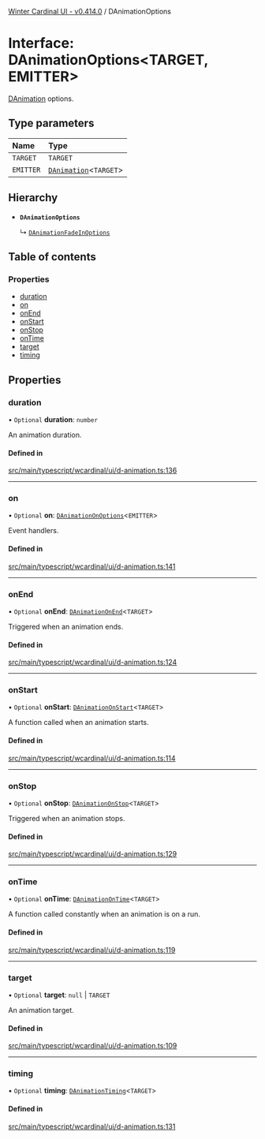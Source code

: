 [Winter Cardinal UI - v0.414.0](../index.md) / DAnimationOptions

# Interface: DAnimationOptions\<TARGET, EMITTER\>

[DAnimation](DAnimation.md) options.

## Type parameters

| Name | Type |
| :------ | :------ |
| `TARGET` | `TARGET` |
| `EMITTER` | [`DAnimation`](DAnimation.md)\<`TARGET`\> |

## Hierarchy

- **`DAnimationOptions`**

  ↳ [`DAnimationFadeInOptions`](DAnimationFadeInOptions.md)

## Table of contents

### Properties

- [duration](DAnimationOptions.md#duration)
- [on](DAnimationOptions.md#on)
- [onEnd](DAnimationOptions.md#onend)
- [onStart](DAnimationOptions.md#onstart)
- [onStop](DAnimationOptions.md#onstop)
- [onTime](DAnimationOptions.md#ontime)
- [target](DAnimationOptions.md#target)
- [timing](DAnimationOptions.md#timing)

## Properties

### duration

• `Optional` **duration**: `number`

An animation duration.

#### Defined in

[src/main/typescript/wcardinal/ui/d-animation.ts:136](https://github.com/winter-cardinal/winter-cardinal-ui/blob/v0.414.0/src/main/typescript/wcardinal/ui/d-animation.ts#L136)

___

### on

• `Optional` **on**: [`DAnimationOnOptions`](DAnimationOnOptions.md)\<`EMITTER`\>

Event handlers.

#### Defined in

[src/main/typescript/wcardinal/ui/d-animation.ts:141](https://github.com/winter-cardinal/winter-cardinal-ui/blob/v0.414.0/src/main/typescript/wcardinal/ui/d-animation.ts#L141)

___

### onEnd

• `Optional` **onEnd**: [`DAnimationOnEnd`](../index.md#danimationonend)\<`TARGET`\>

Triggered when an animation ends.

#### Defined in

[src/main/typescript/wcardinal/ui/d-animation.ts:124](https://github.com/winter-cardinal/winter-cardinal-ui/blob/v0.414.0/src/main/typescript/wcardinal/ui/d-animation.ts#L124)

___

### onStart

• `Optional` **onStart**: [`DAnimationOnStart`](../index.md#danimationonstart)\<`TARGET`\>

A function called when an animation starts.

#### Defined in

[src/main/typescript/wcardinal/ui/d-animation.ts:114](https://github.com/winter-cardinal/winter-cardinal-ui/blob/v0.414.0/src/main/typescript/wcardinal/ui/d-animation.ts#L114)

___

### onStop

• `Optional` **onStop**: [`DAnimationOnStop`](../index.md#danimationonstop)\<`TARGET`\>

Triggered when an animation stops.

#### Defined in

[src/main/typescript/wcardinal/ui/d-animation.ts:129](https://github.com/winter-cardinal/winter-cardinal-ui/blob/v0.414.0/src/main/typescript/wcardinal/ui/d-animation.ts#L129)

___

### onTime

• `Optional` **onTime**: [`DAnimationOnTime`](../index.md#danimationontime)\<`TARGET`\>

A function called constantly when an animation is on a run.

#### Defined in

[src/main/typescript/wcardinal/ui/d-animation.ts:119](https://github.com/winter-cardinal/winter-cardinal-ui/blob/v0.414.0/src/main/typescript/wcardinal/ui/d-animation.ts#L119)

___

### target

• `Optional` **target**: ``null`` \| `TARGET`

An animation target.

#### Defined in

[src/main/typescript/wcardinal/ui/d-animation.ts:109](https://github.com/winter-cardinal/winter-cardinal-ui/blob/v0.414.0/src/main/typescript/wcardinal/ui/d-animation.ts#L109)

___

### timing

• `Optional` **timing**: [`DAnimationTiming`](../index.md#danimationtiming)\<`TARGET`\>

#### Defined in

[src/main/typescript/wcardinal/ui/d-animation.ts:131](https://github.com/winter-cardinal/winter-cardinal-ui/blob/v0.414.0/src/main/typescript/wcardinal/ui/d-animation.ts#L131)
